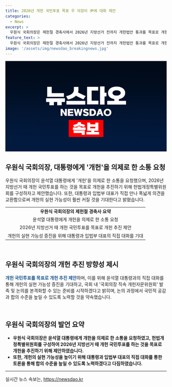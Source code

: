```yaml
---
title: 2026년 개헌 국민투표 목표 우 의장이 尹에 대화 제안
categories:
  - News
excerpt: >
  우원식 국회의장은 제헌절 경축사에서 2026년 지방선거 전까지 개헌법안 통과를 목표로 개헌을 추진하자고 요청했다. 또한, 윤석열 대통령에게 공식적으로 개헌 대화를 제안하며, 2008년 이후 20년간 논의된 개헌에 대해 마무리하는 것이 필요하다고 강조했다. 또한, 국회의장 직속 개헌자문위원회를 발족시켜 국회 개헌특위가 논의를 본격화할 수 있는 준비를 시작하겠다고 밝혔다. 클릭하여 정책 변화의 시작을 읽어보세요.
feature_text: >
  우원식 국회의장은 제헌절 경축사에서 2026년 지방선거 전까지 개헌법안 통과를 목표로 개헌을 추진하자고 요청했다. 또한, 윤석열 대통령에게 공식적으로 개헌 대화를 제안하며, 2008년 이후 20년간 논의된 개헌에 대해 마무리하는 것이 필요하다고 강조했다. 또한, 국회의장 직속 개헌자문위원회를 발족시켜 국회 개헌특위가 논의를 본격화할 수 있는 준비를 시작하겠다고 밝혔다. 클릭하여 정책 변화의 시작을 읽어보세요.
image: '/assets/img/newsdao_breakingnews.jpg'
---
```


<p><img src="/assets/img/newsdao_breakingnews.jpg" alt="firstkoreanews 속보" /></p>

<h2 data-ke-size="size26">우원식 국회의장, 대통령에게 '개헌'을 의제로 한 소통 요청</h2>

<p data-ke-size="size16">우원식 국회의장이 윤석열 대통령에게 '개헌'을 의제로 한 소통을 요청했으며, 2026년 지방선거 때 개헌 국민투표를 하는 것을 목표로 개헌을 추진하기 위해 헌법개정특별위원회를 구성하자고 제안했습니다. 또한, 대통령과 입법부 대표가 직접 만나 폭넓게 의견을 교환함으로써 개헌의 실현 가능성이 훨씬 커질 것을 기대한다고 밝혔습니다.</p>

<table>
  <tr>
    <td style="text-align: center; height: 17px;"><b>우원식 국회의장의 제헌절 경축사 요약</b></td>
  </tr>
  <tr>
    <td style="text-align: center; height: 17px;">윤석열 대통령에게 개헌을 의제로 한 소통 요청</td>
  </tr>
  <tr>
    <td style="text-align: center; height: 17px;">2026년 지방선거 때 개헌 국민투표를 목표로 개헌 추진 제안</td>
  </tr>
  <tr>
    <td style="text-align: center; height: 17px;">개헌의 실현 가능성 증진을 위해 대통령과 입법부 대표의 직접 대화를 기대</td>
  </tr>
</table>

<p data-ke-size="size16">&nbsp;</p>

<h2 data-ke-size="size26">우원식 국회의장의 개헌 추진 방향성 제시</h2>

<p data-ke-size="size16"><b><span style="color: #1a5490;">개헌 국민투표를 목표로 개헌 추진 제안</span></b>하며, 이를 위해 윤석열 대통령과의 직접 대화를 통해 개헌의 실현 가능성 증진을 기대하고, 국회 내 '국회의장 직속 개헌자문위원회' 발족 및 논의를 본격화할 수 있는 준비를 시작하겠다고 밝히며, 논의 과정에서 국민적 공감과 합의 수준을 높일 수 있도록 노력할 것을 약속했습니다.</p>

<p data-ke-size="size16">&nbsp;</p>

<h2 data-ke-size="size26">우원식 국회의장의 발언 요약</h2>

<ul>
  <li><b>우원식 국회의장은 윤석열 대통령에게 개헌을 의제로 한 소통을 요청하였고, 헌법개정특별위원회를 구성하여 2026년 지방선거 때 개헌 국민투표를 하는 것을 목표로 개헌을 추진하기 위해 제안하였습니다.</b></li>
  <li><b>또한, 개헌의 실현 가능성을 높이기 위해 대통령과 입법부 대표의 직접 대화를 통한 토론을 통해 합의 수준을 높일 수 있도록 노력하겠다고 다짐하였습니다.</b></li>
</ul>

<hr>
실시간 뉴스 속보는, <a href="https://newsdao.kr" rel="dofollow">https://newsdao.kr</a>



